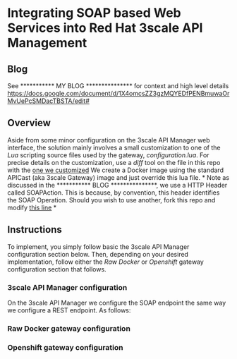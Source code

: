 # Integrating SOAP based Web Services into Red Hat 3scale API Management

## Blog
See ***********         MY BLOG         *************** for context and high level details     https://docs.google.com/document/d/1X4omcsZZ3gzMQYEDfPENBmuwaOrMvUePcSMDacTBSTA/edit#

## Overview
Aside from some minor configuration on the 3scale API Manager web interface, the solution mainly involves a small customization to one of the *Lua* scripting source files used by the gateway, *configuration.lua*. For precise details on the customization, use a *diff* tool on the file in this repo with the [one we customized](https://github.com/3scale/apicast/blob/master/apicast/src/configuration.lua) 
We create a Docker image using the standard APICast (aka 3scale Gateway) image and just override this lua file. * Note as discussed in the ***********          BLOG         ***************, we use a HTTP Header called SOAPAction. This is because, by convention, this header identifies the SOAP Operation. Should you wish to use another, fork this repo and modify [this line](https://github.com/tnscorcoran/soap-apicast/blob/master/configuration.lua#L200) *

## Instructions
To implement, you simply follow basic the 3scale API Manager configuration section below. Then, depending on your desired implementation, follow either the *Raw Docker* or *Openshift* gateway configuration section that follows.  

### 3scale API Manager configuration
On the 3scale API Manager we configure the SOAP endpoint the same way we configure a REST endpoint. As follows:



### Raw Docker gateway configuration




### Openshift gateway configuration




